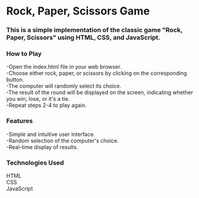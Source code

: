 # Rock, Paper, Scissors Game

### This is a simple implementation of the classic game "Rock, Paper, Scissors" using HTML, CSS, and JavaScript.

### How to Play
-Open the index.html file in your web browser.<br/>
-Choose either rock, paper, or scissors by clicking on the corresponding button.<br/>
-The computer will randomly select its choice.<br/>
-The result of the round will be displayed on the screen, indicating whether you win, lose, or it's a tie.<br/>
-Repeat steps 2-4 to play again.<br/>

### Features
-Simple and intuitive user interface.<br/>
-Random selection of the computer's choice.<br/>
-Real-time display of results.<br/>

### Technologies Used
HTML<br/>
CSS<br/>
JavaScript
